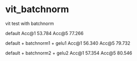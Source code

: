 # vit_batchnorm
vit test with batchnorm

default
Acc@1 53.784 Acc@5 77.266  

default + batchnorm1 + gelu1
Acc@1 56.340 Acc@5 79.732

default + batchnorm2 + gelu2
Acc@1 57.354 Acc@5 80.546
